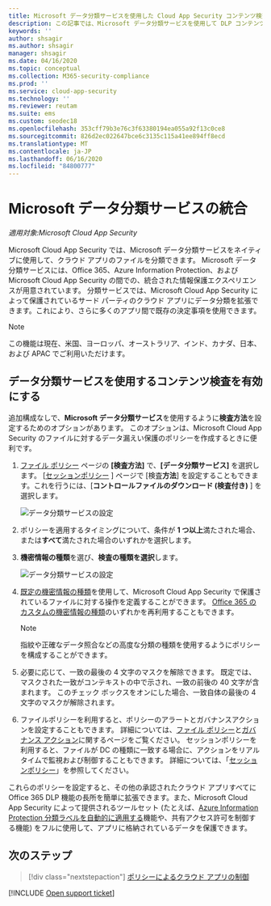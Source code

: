 ```yaml
---
title: Microsoft データ分類サービスを使用した Cloud App Security コンテンツ検査
description: この記事では、Microsoft データ分類サービスを使用して DLP コンテンツ検査を実行する場合に Microsoft Cloud App Security で従うプロセスについて説明します。
keywords: ''
author: shsagir
ms.author: shsagir
manager: shsagir
ms.date: 04/16/2020
ms.topic: conceptual
ms.collection: M365-security-compliance
ms.prod: ''
ms.service: cloud-app-security
ms.technology: ''
ms.reviewer: reutam
ms.suite: ems
ms.custom: seodec18
ms.openlocfilehash: 353cff79b3e76c3f63380194ea055a92f13c0ce8
ms.sourcegitcommit: 826d2ec022647bce6c3135c115a41ee894ff8ecd
ms.translationtype: MT
ms.contentlocale: ja-JP
ms.lasthandoff: 06/16/2020
ms.locfileid: "84800777"
---
```

# <a name="microsoft-data-classification-services-integration"></a>Microsoft データ分類サービスの統合

*適用対象:Microsoft Cloud App Security*

Microsoft Cloud App Security では、Microsoft データ分類サービスをネイティブに使用して、クラウド アプリのファイルを分類できます。 Microsoft データ分類サービスには、Office 365、Azure Information Protection、および Microsoft Cloud App Security の間での、統合された情報保護エクスペリエンスが用意されています。 分類サービスでは、Microsoft Cloud App Security によって保護されているサード パーティのクラウド アプリにデータ分類を拡張できます。これにより、さらに多くのアプリ間で既存の決定事項を使用できます。

>[!NOTE]
> この機能は現在、米国、ヨーロッパ、オーストラリア、インド、カナダ、日本、および APAC でご利用いただけます。

## <a name="enable-content-inspection-with-data-classification-services"></a>データ分類サービスを使用するコンテンツ検査を有効にする

追加構成なしで、**Microsoft データ分類サービス**を使用するように**検査方法**を設定するためのオプションがあります。 このオプションは、Microsoft Cloud App Security のファイルに対するデータ漏えい保護のポリシーを作成するときに便利です。

1. [ファイル ポリシー](data-protection-policies.md) ページの **[検査方法]** で、**[データ分類サービス]** を選択します。 [[セッションポリシー](session-policy-aad.md) ] ページで [検査**方法**] を設定することもできます。これを行うには、[**コントロールファイルのダウンロード (検査付き)** ] を選択します。

    ![データ分類サービスの設定](media/dcs-enable.png)
2. ポリシーを適用するタイミングについて、条件が **1 つ以上**満たされた場合、または**すべて**満たされた場合のいずれかを選択します。
3. **機密情報の種類**を選び、**検査の種類を選択**します。

    ![データ分類サービスの設定](media/dcs-sensitive-information-type.png)

4. [既定の機密情報の種類](https://support.office.com/article/what-the-sensitive-information-types-look-for-fd505979-76be-4d9f-b459-abef3fc9e86b)を使用して、Microsoft Cloud App Security で保護されているファイルに対する操作を定義することができます。 [Office 365 のカスタムの機密情報の種類](https://support.office.com/article/create-a-custom-sensitive-information-type-82c382a5-b6db-44fd-995d-b333b3c7fc30)のいずれかを再利用することもできます。
    > [!NOTE]
    > 指紋や正確なデータ照合などの高度な分類の種類を使用するようにポリシーを構成することができます。

5. 必要に応じて、一致の最後の 4 文字のマスクを解除できます。 既定では、マスクされた一致がコンテキストの中で示され、一致の前後の 40 文字が含まれます。 このチェック ボックスをオンにした場合、一致自体の最後の 4 文字のマスクが解除されます。

6. ファイルポリシーを利用すると、ポリシーのアラートとガバナンスアクションを設定することもできます。 詳細については、[ファイル ポリシー](data-protection-policies.md)と[ガバナンス アクション](governance-actions.md)に関するページをご覧ください。 セッションポリシーを利用すると、ファイルが DC の種類に一致する場合に、アクションをリアルタイムで監視および制御することもできます。 詳細については、「[セッションポリシー](session-policy-aad.md)」を参照してください。

これらのポリシーを設定すると、その他の承認されたクラウド アプリすべてに Office 365 DLP 機能の長所を簡単に拡張できます。また、Microsoft Cloud App Security によって提供されるツールセット (たとえば、[Azure Information Protection 分類ラベルを自動的に適用する](azip-integration.md)機能や、共有アクセス許可を制御する機能) をフルに使用して、アプリに格納されているデータを保護できます。

## <a name="next-steps"></a>次のステップ

> [!div class="nextstepaction"]
> [ポリシーによるクラウド アプリの制御](control-cloud-apps-with-policies.md)

[!INCLUDE [Open support ticket](includes/support.md)]
